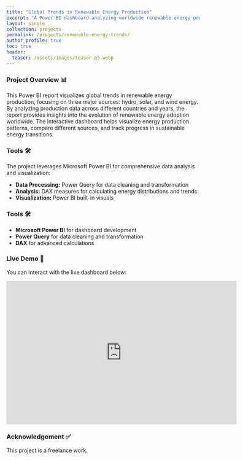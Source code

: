 ```yaml
---
title: "Global Trends in Renewable Energy Production"
excerpt: "A Power BI dashboard analyzing worldwide renewable energy production trends, focusing on hydro, solar, and wind energy sources across different countries."
layout: single
collection: projects
permalink: /projects/renewable-energy-trends/
author_profile: true
toc: true
header:
  teaser: /assets/images/teaser-p5.webp
---
```


### Project Overview 📊
This Power BI report visualizes global trends in renewable energy production, focusing on three major sources: hydro, solar, and wind energy. By analyzing production data across different countries and years, the report provides insights into the evolution of renewable energy adoption worldwide. The interactive dashboard helps visualize energy production patterns, compare different sources, and track progress in sustainable energy transitions.

### Tools 🛠
The project leverages Microsoft Power BI for comprehensive data analysis and visualization:
- **Data Processing:** Power Query for data cleaning and transformation
- **Analysis:** DAX measures for calculating energy distributions and trends
- **Visualization:** Power BI built-in visuals

### Tools 🛠
- **Microsoft Power BI** for dashboard development
- **Power Query** for data cleaning and transformation
- **DAX** for advanced calculations

### Live Demo 🔗
You can interact with the live dashboard below:
 
<iframe title="Global Renewable Energy Trends" width="600" height="373.5" src="https://app.powerbi.com/view?r=eyJrIjoiZGVjNGE0ZWUtODE4OC00YzFjLWFkOGMtZmFiNmNjN2VkNDBkIiwidCI6IjQxOWY3MTFlLTE2NDktNDA0Mi05YmIxLWRiNTc2ODk0ZDFhOSJ9&pageName=9ce39514375312868e4b" frameborder="0" allowFullScreen="true"></iframe>

### Acknowledgement ✅
This project is a freelance work.